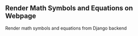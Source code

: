 ## Render Math Symbols and Equations on Webpage

Render math symbols and equations from Django backend